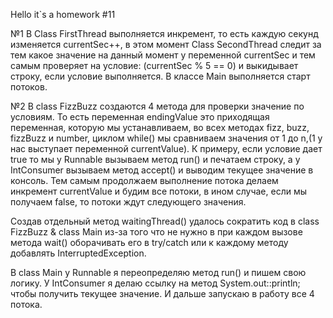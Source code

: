 Hello it`s a homework #11

№1 
В Class FirstThread выполняется инкремент, то есть каждую секунд изменяется currentSec++, в этом момент 
Class SecondThread следит за тем какое значение на данный момент у переменной currentSec и тем самым
проверяет на условие: (currentSec % 5 == 0) и выкидывает строку, если условие выполняется.
В классе Main выполняется старт потоков.


№2
В class FizzBuzz создаются 4 метода для проверки значение по условиям. То есть переменная endingValue это 
приходящая переменная, которую мы устанавливаем, во всех методах fizz, buzz, fizzBuzz и number, 
циклом while() мы сравниваем значения от 1 до n,(1 у нас выступает переменной currentValue). К примеру,
если условие дает true то мы у Runnable вызываем метод run() и печатаем строку, а у IntConsumer вызываем метод accept()
и выводим текущее значение в консоль. Тем самым продолжаем выполнение потока делаем инкремент currentValue и будим все
потоки, в ином случае, если мы получаем false, то потоки ждут следующего значения. 

Создав отдельный метод waitingThread() удалось сократить код в class FizzBuzz & class Main из-за того что не нужно
в при каждом вызове метода wait() оборачивать его в try/catch или к каждому методу добавлять InterruptedException.

В class Main у Runnable я переопределяю метод run() и пишем свою логику. У IntConsumer я делаю ссылку 
на метод System.out::println; чтобы получить текущее значение.
И дальше запускаю в работу все 4 потока.




